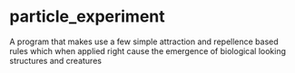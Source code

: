 # particle_experiment
A program that makes use a few simple attraction and repellence based rules which when applied right cause the emergence of biological looking structures and creatures
